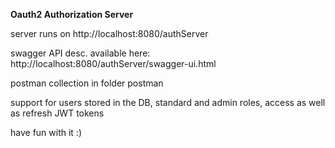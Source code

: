 **Oauth2 Authorization Server**

server runs on http://localhost:8080/authServer

swagger API desc. available here: http://localhost:8080/authServer/swagger-ui.html

postman collection in folder postman

support for users stored in the DB, standard and admin roles,
access as well as refresh JWT tokens

have fun with it :)